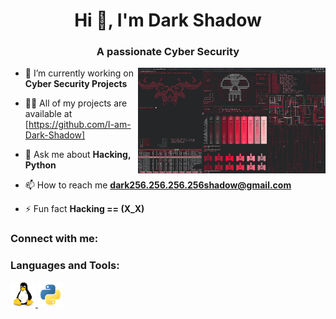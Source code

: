 <h1 align="center">Hi 👋, I'm Dark Shadow</h1>
<h3 align="center">A passionate Cyber Security</h3>
<img align="right" alt="hacking" width="300" src="1744.gif">

- 🔭 I’m currently working on **Cyber Security Projects**

- 👨‍💻 All of my projects are available at [https://github.com/I-am-Dark-Shadow]

- 💬 Ask me about **Hacking, Python**

- 📫 How to reach me **dark256.256.256.256shadow@gmail.com**

- ⚡ Fun fact **Hacking == (X_X)**

<h3 align="left">Connect with me:</h3>
<p align="left">
</p>

<h3 align="left">Languages and Tools:</h3>
<p align="left"> <a href="https://www.linux.org/" target="_blank" rel="noreferrer"> <img src="https://raw.githubusercontent.com/devicons/devicon/master/icons/linux/linux-original.svg" alt="linux" width="40" height="40"/> </a> <a href="https://www.python.org" target="_blank" rel="noreferrer"> <img src="https://raw.githubusercontent.com/devicons/devicon/master/icons/python/python-original.svg" alt="python" width="40" height="40"/> </a> </p>
